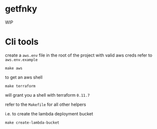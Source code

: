 # getfnky
WIP

# Cli tools
create a `aws.env` file in the root of the project with valid aws creds
refer to `aws.env.example`
```
make aws
```
to get an aws shell

```
make terraform
```

will grant you a shell with terraform `0.11.7`

refer to the `Makefile` for all other helpers

i.e.
to create the lambda deployment bucket
```
make create-lambda-bucket
```
